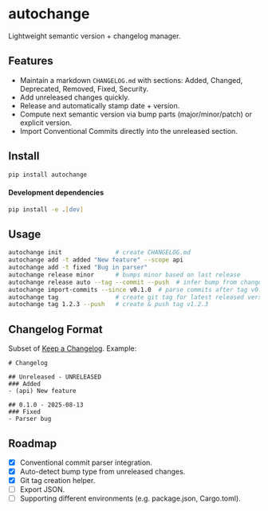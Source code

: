 # autochange

Lightweight semantic version + changelog manager.

## Features

- Maintain a markdown `CHANGELOG.md` with sections: Added, Changed, Deprecated, Removed, Fixed, Security.
- Add unreleased changes quickly.
- Release and automatically stamp date + version.
- Compute next semantic version via bump parts (major/minor/patch) or explicit version.
- Import Conventional Commits directly into the unreleased section.

## Install

```zsh
pip install autochange
```

#### Development dependencies

```zsh
pip install -e .[dev]
```

## Usage

```zsh
autochange init               # create CHANGELOG.md
autochange add -t added "New feature" --scope api
autochange add -t fixed "Bug in parser"
autochange release minor      # bumps minor based on last release
autochange release auto --tag --commit --push  # infer bump from changes, commit, tag and push
autochange import-commits --since v0.1.0  # parse commits after tag v0.1.0
autochange tag                # create git tag for latest released version
autochange tag 1.2.3 --push   # create & push tag v1.2.3
```

## Changelog Format

Subset of [Keep a Changelog](https://keepachangelog.com). Example:

```
# Changelog

## Unreleased - UNRELEASED
### Added
- (api) New feature

## 0.1.0 - 2025-08-13
### Fixed
- Parser bug
```

## Roadmap

- [x] Conventional commit parser integration.
- [x] Auto-detect bump type from unreleased changes.
- [x] Git tag creation helper.
- [ ] Export JSON.
- [ ] Supporting different environments (e.g. package.json, Cargo.toml).
